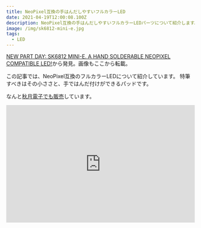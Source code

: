 ```yaml
---
title: NeoPixel互換の手はんだしやすいフルカラーLED
date: 2021-04-19T12:00:08.100Z
description: NeoPixel互換の手はんだしやすいフルカラーLEDパーツについて紹介します。
image: /img/sk6812-mini-e.jpg
tags:
  - LED
---
```

[NEW PART DAY: SK6812 MINI-E. A HAND SOLDERABLE NEOPIXEL COMPATIBLE LED!](https://hackaday.com/2020/01/28/new-part-day-sk6812-mini-e-a-hand-solderable-neopixel-compatible-led/)から発見。画像もここから転載。

この記事では、NeoPixel互換のフルカラーLEDについて紹介しています。
特筆すべきはその小ささと、手ではんだ付けができるパッドです。

なんと[秋月電子でも販売](https://akizukidenshi.com/catalog/g/gI-15478/)しています。

<iframe width="100%" height="315" src="https://www.youtube.com/embed/oLYkzn0jwg8" frameborder="0" allow="accelerometer; autoplay; clipboard-write; encrypted-media; gyroscope; picture-in-picture" allowfullscreen></iframe>
